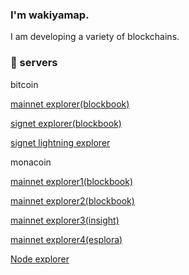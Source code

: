 ### I'm wakiyamap.

I am developing a variety of blockchains.

### 🌵 servers
bitcoin

[mainnet explorer(blockbook)](https://mainnet-explorer.wakiyamap.dev/)

[signet explorer(blockbook)](https://signet-explorer.wakiyamap.dev/)

[signet lightning explorer](https://signet-lightning.wakiyamap.dev/)

monacoin

[mainnet explorer1(blockbook)](https://blockbook.monacoin.cloud/)

[mainnet explorer2(blockbook)](https://blockbook.electrum-mona.org/)

[mainnet explorer3(insight)](https://insight.electrum-mona.org/insight/)

[mainnet explorer4(esplora)](https://esplora.electrum-mona.org/)

[Node explorer](https://monacoin.nodes.directory/)
